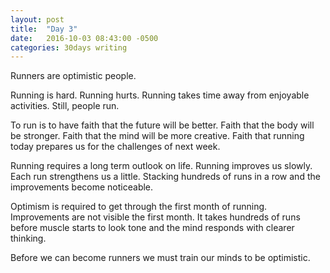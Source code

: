 ```yaml
---
layout: post
title:  "Day 3"
date:   2016-10-03 08:43:00 -0500
categories: 30days writing
---
```

Runners are optimistic people.

Running is hard. Running hurts. Running takes time away from enjoyable activities. Still, people run.

To run is to have faith that the future will be better. Faith that the body will be stronger. Faith that the mind will be more creative. Faith that running today prepares us for the challenges of next week.

Running requires a long term outlook on life. Running improves us slowly. Each run strengthens us a little. Stacking hundreds of runs in a row and the improvements become noticeable. 

Optimism is required to get through the first month of running. Improvements are not visible the first month. It takes hundreds of runs before muscle starts to look tone and the mind responds with clearer thinking.

Before we can become runners we must train our minds to be optimistic.